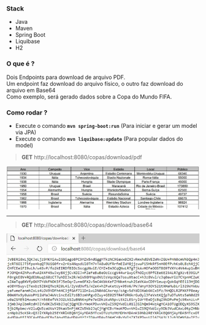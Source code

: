 ### Stack
- Java
- Maven
- Spring Boot
- Liquibase 
- H2

### O que é ?
Dois Endpoints para download de arquivo PDF. \
Um endpoint faz download do arquivo físico, o outro faz download do arquivo em Base64 \
Como exemplo, será gerado dados sobre a Copa do Mundo FIFA.

### Como rodar ?
- Execute o comando **`mvn spring-boot:run`** (Para iniciar e gerar um model via JPA)
- Execute o comando **`mvn liquibase:update`** (Para popular dados do model)

> **GET** http://localhost:8080/copas/download/pdf    

![](https://github.com/lucianoortizsilva/java-download-pdf/blob/master/src/main/resources/static/github/download-pdf.jpg)

<hr>

> **GET** http://localhost:8080/copas/download/base64

![](https://github.com/lucianoortizsilva/java-download-pdf/blob/master/src/main/resources/static/github/download-base64.jpg)
